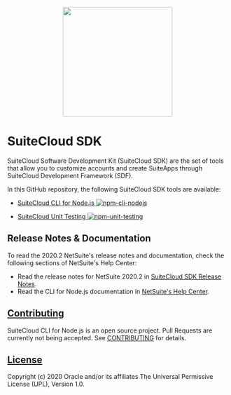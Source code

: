 <p align="center"><a href="#"><img width="250" src="https://cdn.app.compendium.com/uploads/user/8cae7864-8129-4f90-831f-58f1a01c3e5e/60b3624a-ca2d-4418-ac2b-a3997bb708a0/File/d87530554fbd39ba90fcbb144d8df218/oraclenetsuite_horiz.svg"></a></p>

# SuiteCloud SDK
SuiteCloud Software Development Kit (SuiteCloud SDK) are the set of tools that allow you to customize accounts and create SuiteApps through SuiteCloud Development Framework (SDF).

In this GitHub repository, the following SuiteCloud SDK tools are available:
- [SuiteCloud CLI for Node.js](./packages/node-cli)<a href="https://www.npmjs.com/package/@oracle/suitecloud-cli">
    <img src="https://img.shields.io/npm/dm/@oracle/suitecloud-cli.svg" alt="npm-cli-nodejs"/>
</a>

- [SuiteCloud Unit Testing](./packages/unit-testing)<a href="https://www.npmjs.com/package/@oracle/suitecloud-unit-testing">
    <img src="https://img.shields.io/npm/dm/@oracle/suitecloud-unit-testing.svg" alt="npm-unit-testing"/>
</a>

## Release Notes & Documentation
To read the 2020.2 NetSuite's release notes and documentation, check the following sections of NetSuite's Help Center:
- Read the release notes for NetSuite 2020.2 in [SuiteCloud SDK Release Notes](https://system.netsuite.com/app/help/helpcenter.nl?fid=section_1558730192.html).
- Read the CLI for Node.js documentation in [NetSuite's Help Center](https://system.netsuite.com/app/help/helpcenter.nl?fid=chapter_1558708800.html).

## [Contributing](./CONTRIBUTING.md)
SuiteCloud CLI for Node.js is an open source project. Pull Requests are currently not being accepted. See [CONTRIBUTING](./CONTRIBUTING.md) for details.

## [License](./LICENSE.txt)
Copyright (c) 2020 Oracle and/or its affiliates The Universal Permissive License (UPL), Version 1.0.
